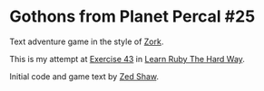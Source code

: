 # Gothons from Planet Percal #25

Text adventure game in the style of [Zork](https://en.wikipedia.org/wiki/Zork).

This is my attempt at [Exercise 43](http://learnrubythehardway.org/book/ex43.html) in [Learn Ruby The Hard Way](http://learnrubythehardway.org/book/index.html).

Initial code and game text by [Zed Shaw](https://zedshaw.com/).
